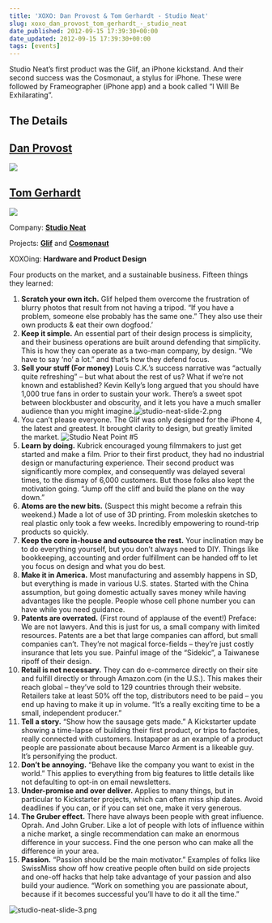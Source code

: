 ```yaml
---
title: 'XOXO: Dan Provost & Tom Gerhardt - Studio Neat'
slug: xoxo_dan_provost_tom_gerhardt_-_studio_neat
date_published: 2012-09-15 17:39:30+00:00
date_updated: 2012-09-15 17:39:30+00:00
tags: [events]
---
```

Studio Neat’s first product was the Glif, an iPhone kickstand. And their second success was the Cosmonaut, a stylus for iPhone. These were followed by Frameographer (iPhone app) and a book called “I Will Be Exhilarating”.

## The Details

## [Dan Provost](https://twitter.com/danprovost)

![](/images/ProfilePic_Square_normal.jpg)

## [Tom Gerhardt](https://twitter.com/tomgerhardt)

![](/images/image_normal-2.jpg)

Company: **[Studio Neat](http://www.studioneat.com/)**

Projects: **[Glif](http://www.studioneat.com/products/glif-for-iphone-4/)** and **[Cosmonaut](http://www.studioneat.com/products/cosmonaut/)**

XOXOing: **Hardware and Product Design**

Four products on the market, and a sustainable business. Fifteen things they learned:

1. **Scratch your own itch.** Glif helped them overcome the frustration of blurry photos that result from not having a tripod. “If you have a problem, someone else probably has the same one.” They also use their own products & eat their own dogfood.’
2. **Keep it simple.** An essential part of their design process is simplicity, and their business operations are built around defending that simplicity. This is how they can operate as a two-man company, by design. “We have to say ‘no’ a lot.” and that’s how they defend focus.
3. **Sell your stuff (For money)** Louis C.K.’s success narrative was “actually quite refreshing” – but what about the rest of us? What if we’re not known and established? Kevin Kelly’s long argued that you should have 1,000 true fans in order to sustain your work. There’s a sweet spot between blockbuster and obscurity, and it lets you have a much smaller audience than you might imagine.![studio-neat-slide-2.png](/images/studio-neat-slide-2.png)
4. You can’t please everyone. The Glif was only designed for the iPhone 4, the latest and greatest. It brought clarity to design, but greatly limited the market. ![Studio Neat Point #5](/images/studio-neat-slide-1.jpg)
5. **Learn by doing.** Kubrick encouraged young filmmakers to just get started and make a film. Prior to their first product, they had no industrial design or manufacturing experience. Their second product was significantly more complex, and consequently was delayed several times, to the dismay of 6,000 customers. But those folks also kept the motivation going. “Jump off the cliff and build the plane on the way down.”
6. **Atoms are the new bits.** (Suspect this might become a refrain this weekend.) Made a lot of use of 3D printing. From moleskin sketches to real plastic only took a few weeks. Incredibly empowering to round-trip products so quickly.
7. **Keep the core in-house and outsource the rest.** Your inclination may be to do everything yourself, but you don’t always need to DIY. Things like bookkeeping, accounting and order fulfillment can be handed off to let you focus on design and what you do best.
8. **Make it in America.** Most manufacturing and assembly happens in SD, but everything is made in various U.S. states. Started with the China assumption, but going domestic actually saves money while having advantages like the people. People whose cell phone number you can have while you need guidance.
9. **Patents are overrated.** (First round of applause of the event!) Preface: We are not lawyers. And this is just for us, a small company with limited resources. Patents are a bet that large companies can afford, but small companies can’t. They’re not magical force-fields – they’re just costly insurance that lets you sue. Painful image of the “Sidekic”, a Taiwanese ripoff of their design.
10. **Retail is not necessary.** They can do e-commerce directly on their site and fulfill directly or through Amazon.com (in the U.S.). This makes their reach global – they’ve sold to 129 countries through their website. Retailers take at least 50% off the top, distributors need to be paid – you end up having to make it up in volume. “It’s a really exciting time to be a small, independent producer.”
11. **Tell a story.** “Show how the sausage gets made.” A Kickstarter update showing a time-lapse of building their first product, or trips to factories, really connected with customers. Instapaper as an example of a product people are passionate about because Marco Arment is a likeable guy. It’s personifying the product.
12. **Don’t be annoying.** “Behave like the company you want to exist in the world.” This applies to everything from big features to little details like not defaulting to opt-in on email newsletters.
13. **Under-promise and over deliver.** Applies to many things, but in particular to Kickstarter projects, which can often miss ship dates. Avoid deadlines if you can, or if you can set one, make it very generous.
14. **The Gruber effect.** There have always been people with great influence. Oprah. And John Gruber. Like a lot of people with lots of influence within a niche market, a single recommendation can make an enormous difference in your success. Find the one person who can make all the difference in your area.
15. **Passion.** “Passion should be the main motivator.” Examples of folks like SwissMiss show off how creative people often build on side projects and one-off hacks that help take advantage of your passion and also build your audience. “Work on something you are passionate about, because if it becomes successful you’ll have to do it all the time.”

![studio-neat-slide-3.png](/images/studio-neat-slide-3.png)
